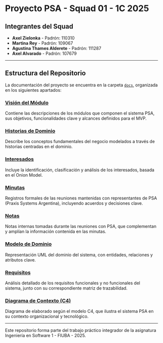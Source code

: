 # Proyecto PSA - Squad 01 - 1C 2025

## Integrantes del Squad

- **Axel Zielonka** - Padrón: 110310
- **Martina Rey** - Padrón: 109067
- **Agustina Thames Alderete** - Padrón: 111287
- **Axel Alvarado** - Padrón: 107679

---

## Estructura del Repositorio

La documentación del proyecto se encuentra en la carpeta [`docs`](./docs), organizada en los siguientes apartados:

### [Visión del Módulo](./docs/Vision%20del%20modulo)
Contiene las descripciones de los módulos que componen el sistema PSA, sus objetivos, funcionalidades clave y alcances definidos para el MVP.

### [Historias de Dominio](./docs/Historias%20de%20Dominio)
Describe los conceptos fundamentales del negocio modelados a través de historias centradas en el dominio.

### [Interesados](./docs/Interesados)
Incluye la identificación, clasificación y análisis de los interesados, basada en el Onion Model.

### [Minutas](./docs/Minutas)
Registros formales de las reuniones mantenidas con representantes de PSA (Praxis Systems Argentina), incluyendo acuerdos y decisiones clave.

### [Notas](./docs/Notas)
Notas internas tomadas durante las reuniones con PSA, que complementan y amplían la información contenida en las minutas.

### [Modelo de Dominio](./docs/Modelo%20de%20Dominio)
Representación UML del dominio del sistema, con entidades, relaciones y atributos clave.

### [Requisitos](./docs/Requisitos)
Análisis detallado de los requisitos funcionales y no funcionales del sistema, junto con su correspondiente matriz de trazabilidad.

### [Diagrama de Contexto (C4)](./docs/Diagrama%20de%20Contexto%20C4)
Diagrama de elaborado según el modelo C4, que ilustra el sistema PSA en su contexto organizacional y tecnológico.

---

Este repositorio forma parte del trabajo práctico integrador de la asignatura Ingeniería en Software 1 - FIUBA - 2025.

